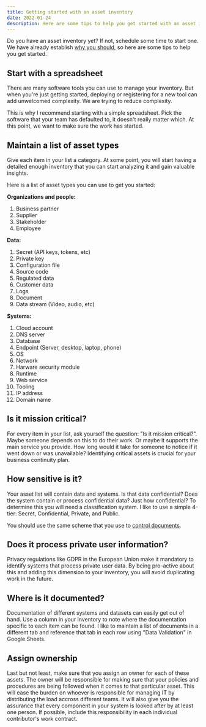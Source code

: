 ```yaml
---
title: Getting started with an asset inventory
date: 2022-01-24
description: Here are some tips to help you get started with an asset inventory.
---
```


Do you have an asset inventory yet? If not, schedule some time to start one.
We have already establish [why you should](/blog/should-you-keep-an-inventory), so here are some tips to help you get started.

## Start with a spreadsheet 

There are many software tools you can use to manage your inventory. But when you're just getting started, deploying or registering for a new tool can add unwelcomed complexity. We are trying to reduce complexity.

This is why I recommend starting with a simple spreadsheet. Pick the software that your team has defaulted to, it doesn't really matter which. At this point, we want to make sure the work has started.

## Maintain a list of asset types

Give each item in your list a category.
At some point, you will start having a detailed enough inventory that you can start analyzing it and gain valuable insights.

Here is a list of asset types you can use to get you started:

**Organizations and people:**
1. Business partner
1. Supplier
1. Stakeholder
1. Employee

**Data:**
1. Secret (API keys, tokens, etc)
1. Private key
1. Configuration file
1. Source code
1. Regulated data
1. Customer data
1. Logs
1. Document
1. Data stream (Video, audio, etc)

**Systems:**
1. Cloud account
1. DNS server
1. Database
1. Endpoint (Server, desktop, laptop, phone)
1. OS
1. Network
1. Harware security module
1. Runtime
1. Web service
1. Tooling
1. IP address
1. Domain name

## Is it mission critical?

For every item in your list, ask yourself the question: "Is it mission critical?".
Maybe someone depends on this to do their work. Or maybe it supports the main service you provide.
How long would it take for someone to notice if it went down or was unavailable?
Identifying critical assets is crucial for your business continuity plan.

## How sensitive is it?

Your asset list will contain data and systems. Is that data confidential? Does the system contain or process confidential data? Just how confidential? To determine this you will need a classification system. I like to use a simple 4-tier: Secret, Confidential, Private, and Public.

You should use the same scheme that you use to [control documents](/blog/simple-tricks-for-document-control).

## Does it process private user information?

Privacy regulations like GDPR in the European Union make it mandatory to identify systems that process private user data. By being pro-active about this and adding this dimension to your inventory, you will avoid duplicating work in the future.

## Where is it documented?

Documentation of different systems and datasets can easily get out of hand. Use a column in your inventory to note where the documentation specific to each item can be found. I like to maintain a list of documents in a different tab and reference that tab in each row using "Data Validation" in Google Sheets.

## Assign ownership

Last but not least, make sure that you assign an owner for each of these assets. The owner will be responsible for making sure that your policies and procedures are being followed when it comes to that particular asset. This will ease the burden on whoever is responsible for managing IT by distributing the load accross different teams. It will also give you the assurance that every component in your system is looked after by at least one person. If possible, include this responsibility in each individual contributor's work contract.
